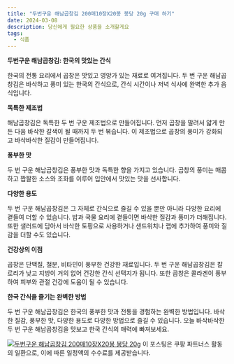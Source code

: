 ```yaml
---
title: "두번구운 해남곱창김 200매10장X20봉 봉당 20g 구매 하기"
date: 2024-03-08
description: 당신에게 필요한 상품을 소개할게요
tags:
  - 식품
---
```

**두번구운 해남곱창김: 한국의 맛있는 간식**

한국의 전통 요리에서 곱창은 맛있고 영양가 있는 재료로 여겨집니다. 두 번 구운 해남곱창김은 바삭하고 풍미 있는 한국의 간식으로, 간식 시간이나 저녁 식사에 완벽한 추가 음식입니다.

**독특한 제조법**

해남곱창김은 독특한 두 번 구운 제조법으로 만들어집니다. 먼저 곱창을 말려서 얇게 만든 다음 바삭한 갈색이 될 때까지 두 번 볶습니다. 이 제조법으로 곱창의 풍미가 강화되고 바삭바삭한 질감이 만들어집니다.

**풍부한 맛**

두 번 구운 해남곱창김은 풍부한 맛과 독특한 향을 가지고 있습니다. 곱창의 풍미는 매콤하고 짭짤한 소스와 조화를 이루어 입안에서 맛있는 맛을 선사합니다.

**다양한 용도**

두 번 구운 해남곱창김은 그 자체로 간식으로 즐길 수 있을 뿐만 아니라 다양한 요리에 곁들여 더할 수 있습니다. 밥과 국물 요리에 곁들이면 바삭한 질감과 풍미가 더해집니다. 또한 샐러드에 담아서 바삭한 토핑으로 사용하거나 샌드위치나 랩에 추가하여 풍미와 질감을 더할 수도 있습니다.

**건강상의 이점**

곱창은 단백질, 철분, 비타민이 풍부한 건강한 재료입니다. 두 번 구운 해남곱창김은 칼로리가 낮고 지방이 거의 없어 건강한 간식 선택지가 됩니다. 또한 곱창은 콜라겐이 풍부하여 피부와 관절 건강에 도움이 될 수 있습니다.

**한국 간식을 즐기는 완벽한 방법**

두 번 구운 해남곱창김은 한국의 풍부한 맛과 전통을 경험하는 완벽한 방법입니다. 바삭한 질감, 풍부한 맛, 다양한 용도로 다양한 방법으로 즐길 수 있습니다. 오늘 바삭바삭한 두 번 구운 해남곱창김을 맛보고 한국 간식의 매력에 빠져보세요.


[![두번구운 해남곱창김 200매10장X20봉 봉당 20g](https://i.imgur.com/81F7uro.png#center)](https://link.coupang.com/re/AFFSDP?lptag=AF5033054&pageKey=7847460834&itemId=21380750892&vendorItemId=88437753235&traceid=V0-153-d667d9a4766dde6a&requestid=20240308220402205051885580&token=31850C%7CMIXED)
이 포스팅은 쿠팡 파트너스 활동의 일환으로, 이에 따른 일정액의 수수료를 제공받습니다.


